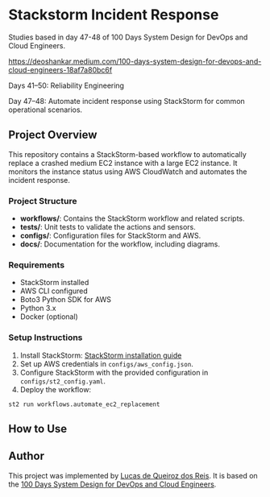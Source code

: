 # Stackstorm Incident Response

Studies based in day 47-48 of 100 Days System Design for DevOps and Cloud Engineers.

https://deoshankar.medium.com/100-days-system-design-for-devops-and-cloud-engineers-18af7a80bc6f

Days 41–50: Reliability Engineering

Day 47–48: Automate incident response using StackStorm for common operational scenarios.

## Project Overview

This repository contains a StackStorm-based workflow to automatically replace a crashed medium EC2 instance with a large EC2 instance. It monitors the instance status using AWS CloudWatch and automates the incident response.

### Project Structure

- **workflows/**: Contains the StackStorm workflow and related scripts.
- **tests/**: Unit tests to validate the actions and sensors.
- **configs/**: Configuration files for StackStorm and AWS.
- **docs/**: Documentation for the workflow, including diagrams.

### Requirements
- StackStorm installed
- AWS CLI configured
- Boto3 Python SDK for AWS
- Python 3.x
- Docker (optional)

### Setup Instructions

1. Install StackStorm: [StackStorm installation guide](https://docs.stackstorm.com/install/index.html)
2. Set up AWS credentials in `configs/aws_config.json`.
3. Configure StackStorm with the provided configuration in `configs/st2_config.yaml`.
4. Deploy the workflow: 

```
st2 run workflows.automate_ec2_replacement
```

## How to Use

## Author
This project was implemented by [Lucas de Queiroz dos Reis][2]. It is based on the [100 Days System Design for DevOps and Cloud Engineers][1].

[1]: https://deoshankar.medium.com/100-days-system-design-for-devops-and-cloud-engineers-18af7a80bc6f "Medium - Deo Shankar 100 Days"
[2]: https://www.linkedin.com/in/lucas-de-queiroz/ "LinkedIn - Lucas de Queiroz"